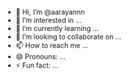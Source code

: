 - 👋 Hi, I’m @aarayannn
- 👀 I’m interested in ...
- 🌱 I’m currently learning ...
- 💞️ I’m looking to collaborate on ...
- 📫 How to reach me ...
- 😄 Pronouns: ...
- ⚡ Fun fact: ...

<!---
aarayannn/aarayannn is a ✨ special ✨ repository because its `README.md` (this file) appears on your GitHub profile.
You can click the Preview link to take a look at your changes.
--->
